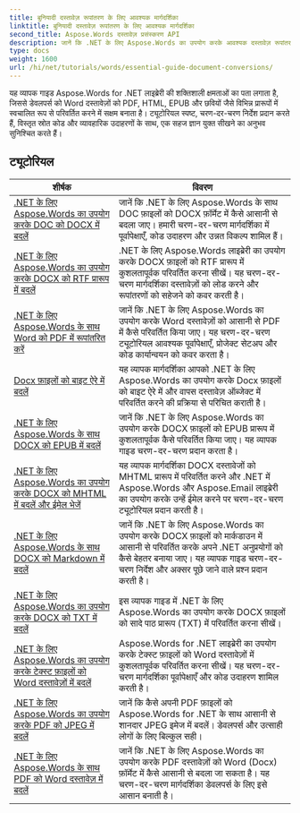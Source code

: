 ```yaml
---
title: बुनियादी दस्तावेज़ रूपांतरण के लिए आवश्यक मार्गदर्शिका
linktitle: बुनियादी दस्तावेज़ रूपांतरण के लिए आवश्यक मार्गदर्शिका
second_title: Aspose.Words दस्तावेज़ प्रसंस्करण API
description: जानें कि .NET के लिए Aspose.Words का उपयोग करके आवश्यक दस्तावेज़ रूपांतरण कैसे करें। यह मार्गदर्शिका Word फ़ाइलों को PDF, TXT, HTML, और अधिक में परिवर्तित करने के लिए चरण-दर-चरण निर्देश प्रदान करती है।
type: docs
weight: 1600
url: /hi/net/tutorials/words/essential-guide-document-conversions/
---
```


यह व्यापक गाइड Aspose.Words for .NET लाइब्रेरी की शक्तिशाली क्षमताओं का पता लगाता है, जिससे डेवलपर्स को Word दस्तावेज़ों को PDF, HTML, EPUB और छवियों जैसे विभिन्न प्रारूपों में स्वचालित रूप से परिवर्तित करने में सक्षम बनाता है। ट्यूटोरियल स्पष्ट, चरण-दर-चरण निर्देश प्रदान करते हैं, विस्तृत स्रोत कोड और व्यावहारिक उदाहरणों के साथ, एक सहज ज्ञान युक्त सीखने का अनुभव सुनिश्चित करते हैं।

 ## ट्यूटोरियल
| शीर्षक | विवरण |
| --- | --- |
| [.NET के लिए Aspose.Words का उपयोग करके DOC को DOCX में बदलें](./convert-doc-to-docx/) | जानें कि .NET के लिए Aspose.Words के साथ DOC फ़ाइलों को DOCX फ़ॉर्मेट में कैसे आसानी से बदला जाए। हमारी चरण-दर-चरण मार्गदर्शिका में पूर्वापेक्षाएँ, कोड उदाहरण और उन्नत विकल्प शामिल हैं।  |
| [.NET के लिए Aspose.Words का उपयोग करके DOCX को RTF प्रारूप में बदलें](./convert-docx-to-rtf/) | .NET के लिए Aspose.Words लाइब्रेरी का उपयोग करके DOCX फ़ाइलों को RTF प्रारूप में कुशलतापूर्वक परिवर्तित करना सीखें। यह चरण-दर-चरण मार्गदर्शिका दस्तावेज़ों को लोड करने और रूपांतरणों को सहेजने को कवर करती है। |  
| [.NET के लिए Aspose.Words के साथ Word को PDF में रूपांतरित करें](./convert-word-to-pdf/) | जानें कि .NET के लिए Aspose.Words का उपयोग करके Word दस्तावेज़ों को आसानी से PDF में कैसे परिवर्तित किया जाए। यह चरण-दर-चरण ट्यूटोरियल आवश्यक पूर्वापेक्षाएँ, प्रोजेक्ट सेटअप और कोड कार्यान्वयन को कवर करता है। | 
| [Docx फ़ाइलों को बाइट ऐरे में बदलें](./convert-docx-to-byte-arrays/) | यह व्यापक मार्गदर्शिका आपको .NET के लिए Aspose.Words का उपयोग करके Docx फ़ाइलों को बाइट ऐरे में और वापस दस्तावेज़ ऑब्जेक्ट में परिवर्तित करने की प्रक्रिया से परिचित कराती है। |  
| [.NET के लिए Aspose.Words के साथ DOCX को EPUB में बदलें](./convert-docx-to-epub/) | जानें कि .NET के लिए Aspose.Words का उपयोग करके DOCX फ़ाइलों को EPUB प्रारूप में कुशलतापूर्वक कैसे परिवर्तित किया जाए। यह व्यापक गाइड चरण-दर-चरण प्रदान करता है। |
| [.NET के लिए Aspose.Words का उपयोग करके DOCX को MHTML में बदलें और ईमेल भेजें](./convert-docx-to-mhtml-send-email/) | यह व्यापक मार्गदर्शिका DOCX दस्तावेजों को MHTML प्रारूप में परिवर्तित करने और .NET में Aspose.Words और Aspose.Email लाइब्रेरी का उपयोग करके उन्हें ईमेल करने पर चरण-दर-चरण ट्यूटोरियल प्रदान करती है। |
| [.NET के लिए Aspose.Words के साथ DOCX को Markdown में बदलें](./convert-docx-to-markdown/) | जानें कि .NET के लिए Aspose.Words का उपयोग करके DOCX फ़ाइलों को मार्कडाउन में आसानी से परिवर्तित करके अपने .NET अनुप्रयोगों को कैसे बेहतर बनाया जाए। यह व्यापक गाइड चरण-दर-चरण निर्देश और अक्सर पूछे जाने वाले प्रश्न प्रदान करती है। |
| [.NET के लिए Aspose.Words का उपयोग करके DOCX को TXT में बदलें](./convert-docx-to-txt/) | इस व्यापक गाइड में .NET के लिए Aspose.Words का उपयोग करके DOCX फ़ाइलों को सादे पाठ प्रारूप (TXT) में परिवर्तित करना सीखें। |
| [.NET के लिए Aspose.Words का उपयोग करके टेक्स्ट फ़ाइलों को Word दस्तावेज़ों में बदलें](./convert-text-files-to-word-documents/) | Aspose.Words for .NET लाइब्रेरी का उपयोग करके टेक्स्ट फ़ाइलों को Word दस्तावेज़ों में कुशलतापूर्वक परिवर्तित करना सीखें। यह चरण-दर-चरण मार्गदर्शिका पूर्वापेक्षाएँ और कोड उदाहरण शामिल करती है। | 
| [.NET के लिए Aspose.Words का उपयोग करके PDF को JPEG में बदलें](./convert-pdf-to-jpeg/) | जानें कि कैसे अपनी PDF फ़ाइलों को Aspose.Words for .NET के साथ आसानी से शानदार JPEG इमेज में बदलें। डेवलपर्स और उत्साही लोगों के लिए बिल्कुल सही। |
| [.NET के लिए Aspose.Words के साथ PDF को Word दस्तावेज़ में बदलें](./convert-pdf-to-word/) | जानें कि .NET के लिए Aspose.Words का उपयोग करके PDF दस्तावेज़ों को Word (Docx) फ़ॉर्मेट में कैसे आसानी से बदला जा सकता है। यह चरण-दर-चरण मार्गदर्शिका डेवलपर्स के लिए इसे आसान बनाती है। |